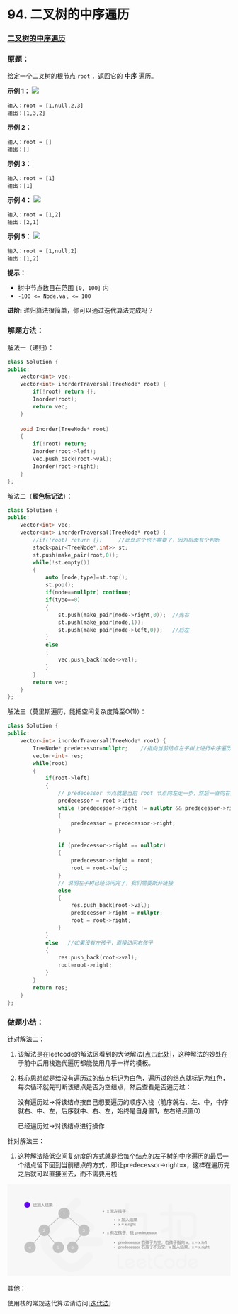 # 94. 二叉树的中序遍历

### [二叉树的中序遍历](https://leetcode-cn.com/problems/binary-tree-inorder-traversal/)

### 原题：

给定一个二叉树的根节点 `root` ，返回它的 **中序** 遍历。

**示例 1：** ![](https://assets.leetcode.com/uploads/2020/09/15/inorder\_1.jpg)

```
输入：root = [1,null,2,3]
输出：[1,3,2]
```

**示例 2：**

```
输入：root = []
输出：[]
```

**示例 3：**

```
输入：root = [1]
输出：[1]
```

**示例 4：** ![](https://assets.leetcode.com/uploads/2020/09/15/inorder\_5.jpg)

```
输入：root = [1,2]
输出：[2,1]
```

**示例 5：** ![](https://assets.leetcode.com/uploads/2020/09/15/inorder\_4.jpg)

```
输入：root = [1,null,2]
输出：[1,2]
```

**提示：**

* 树中节点数目在范围 `[0, 100]` 内
* `-100 <= Node.val <= 100`

**进阶:** 递归算法很简单，你可以通过迭代算法完成吗？

### 解题方法：

解法一（递归）：

```cpp
class Solution {
public:
    vector<int> vec;
    vector<int> inorderTraversal(TreeNode* root) {
        if(!root) return {};
        Inorder(root);
        return vec;
    }

    void Inorder(TreeNode* root)
    {
        if(!root) return;
        Inorder(root->left);
        vec.push_back(root->val);
        Inorder(root->right);
    }
};
```

解法二（**颜色标记法**）：

```cpp
class Solution {
public:
    vector<int> vec;
    vector<int> inorderTraversal(TreeNode* root) {
        //if(!root) return {};     //此处这个也不需要了，因为后面有个判断
        stack<pair<TreeNode*,int>> st;
        st.push(make_pair(root,0));
        while(!st.empty())
        {
            auto [node,type]=st.top();
            st.pop();
            if(node==nullptr) continue;
            if(type==0)
            {
                st.push(make_pair(node->right,0));  //先右
                st.push(make_pair(node,1));
                st.push(make_pair(node->left,0));   //后左
            }
            else
            {
                vec.push_back(node->val);
            }
        }
        return vec;
    }
};
```

解法三（莫里斯遍历，能把空间复杂度降至O(1)）：

```cpp
class Solution {
public:
    vector<int> inorderTraversal(TreeNode* root) {
        TreeNode* predecessor=nullptr;    //指向当前结点左子树上进行中序遍历的最后一个结点
        vector<int> res;
        while(root)
        {
            if(root->left)
            {
                // predecessor 节点就是当前 root 节点向左走一步，然后一直向右走至无法走为止
                predecessor = root->left;
                while (predecessor->right != nullptr && predecessor->right != root) 
                {
                    predecessor = predecessor->right;
                }
            
                if (predecessor->right == nullptr) 
                {
                    predecessor->right = root;
                    root = root->left;
                }
                // 说明左子树已经访问完了，我们需要断开链接
                else
                {
                    res.push_back(root->val);
                    predecessor->right = nullptr;
                    root = root->right;
                }
            }
            else   //如果没有左孩子，直接访问右孩子
            {
                res.push_back(root->val);
                root=root->right;
            }
        }
        return res;
    }
};
```

### 做题小结：

针对解法二：

1. 该解法是在leetcode的解法区看到的大佬解法\[[点击此处](https://leetcode-cn.com/problems/binary-tree-inorder-traversal/solution/yan-se-biao-ji-fa-yi-chong-tong-yong-qie-jian-ming/)]，这种解法的妙处在于前中后用栈迭代遍历都能使用几乎一样的模板。
2.  核心思想就是给没有遍历过的结点标记为白色，遍历过的结点就标记为红色，每次循环就先判断该结点是否为空结点，然后查看是否遍历过：

    &#x20;        没有遍历过->将该结点按自己想要遍历的顺序入栈（前序就右、左、中，中序就右、中、左，后序就中、右、左，始终是自身置1，左右结点置0）

    &#x20;        已经遍历过->对该结点进行操作

针对解法三：

1. 这种解法降低空间复杂度的方式就是给每个结点的左子树的中序遍历的最后一个结点留下回到当前结点的方式，即让predecessor->right=x，这样在遍历完之后就可以直接回去，而不需要用栈

![](../.gitbook/assets/image.png)

其他：

使用栈的常规迭代算法请访问\[[迭代法](https://leetcode-cn.com/problems/binary-tree-inorder-traversal/solution/die-dai-fa-by-jason-2/)]
